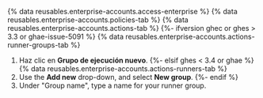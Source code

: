 {% data reusables.enterprise-accounts.access-enterprise %}
{% data reusables.enterprise-accounts.policies-tab %}
{% data reusables.enterprise-accounts.actions-tab %}
{%- ifversion ghec or ghes > 3.3 or ghae-issue-5091 %}
{% data reusables.enterprise-accounts.actions-runner-groups-tab %}
1. Haz clic en **Grupo de ejecución nuevo**.
{%- elsif ghes < 3.4 or ghae %}
{% data reusables.enterprise-accounts.actions-runners-tab %}
1. Use the **Add new** drop-down, and select **New group**.
{%- endif %}
1. Under "Group name", type a name for your runner group.

